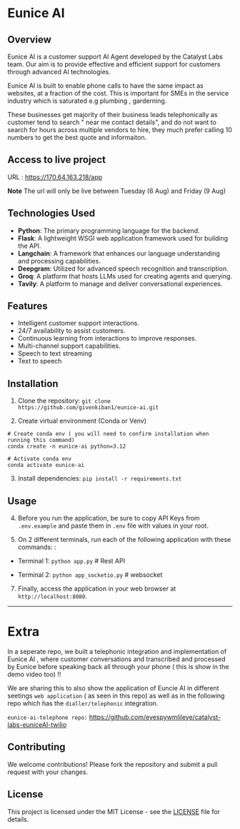﻿# Eunice AI

## Overview

Eunice AI is a customer support AI Agent developed by the Catalyst Labs team. Our aim is to provide effective and efficient support for customers through advanced AI technologies.

Eunice AI is built to enable phone calls to have the same impact as websites, at a fraction of the cost. This is important for SMEs in the service industry which is saturated e.g plumbing , garderning. 

These businesses get majority of their business leads telephonically as customer tend to search "<name> near me contact details", and do not want to search for hours across multiple vendors to hire, they much prefer calling 10 numbers to get the best quote and informaiton. 

## Access to live project 
URL : https://170.64.163.218/app

**Note** The url will only be live between Tuesday (6 Aug)  and Friday (9 Aug)

## Technologies Used

- **Python**: The primary programming language for the backend.
- **Flask**: A lightweight WSGI web application framework used for building the API.
- **Langchain**: A framework that enhances our language understanding and processing capabilities.
- **Deepgram**: Utilized for advanced speech recognition and transcription.
- **Groq**: A platform that hosts LLMs used for creating agents and querying.
- **Tavily**: A platform to manage and deliver conversational experiences.
 
## Features

- Intelligent customer support interactions.
- 24/7 availability to assist customers.
- Continuous learning from interactions to improve responses.
- Multi-channel support capabilities.
- Speech to text streaming
- Text to speech

## Installation

1. Clone the repository:
   `git clone https://github.com/givenkiban1/eunice-ai.git`

2. Create virtual environment (Conda or Venv)
```
# Create conda env ( you will need to confirm installation when running this command) 
conda create -n eunice-ai python=3.12

# Activate conda env
conda activate eunice-ai
```

3. Install dependencies:
   `pip install -r requirements.txt`

## Usage

4. Before you run the application, be sure to copy API Keys from `.env.example` and paste them in `.env` file with values in your root.

5. On 2 different terminals, run each of the following application with these commands: :
- Terminal 1: `python app.py` # Rest API

- Terminal 2: `python app_socketio.py` # websocket

7. Finally, access the application in your web browser at `http://localhost:8080`.
   
---
# Extra 

In a seperate repo, we built a telephonic integration and implementation of Eunice AI , where customer conversations and transcribed and processed by Eunice before speaking back all through your phone ( this is show in the demo video too) !! 

We are sharing this to also show the application of Euncie AI in different seetings `web application` ( as seen in this repo)  as well as in the following repo which has the `dialler/telephonic` integration. 

`eunice-ai-telephone repo:` https://github.com/eyespywmlileye/catalyst-labs-euniceAI-twilio 

## Contributing

We welcome contributions! Please fork the repository and submit a pull request with your changes.

## License

This project is licensed under the MIT License - see the [LICENSE](LICENSE) file for details.
